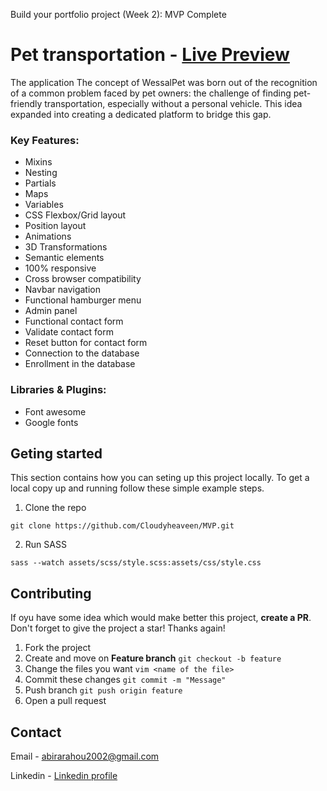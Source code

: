 Build your portfolio project (Week 2): MVP Complete
# Pet transportation -  <a href="https://prevozljubimaca.rs/">Live Preview</a> 

<p>The application
The concept of WessalPet was born out of the recognition
of a common problem faced by pet owners:
the challenge of finding pet-friendly transportation,
especially without a personal vehicle.
This idea expanded into creating a dedicated platform to bridge this gap.
</p>

### Key Features:
- Mixins
- Nesting
- Partials
- Maps
- Variables
- CSS Flexbox/Grid layout
- Position layout
- Animations
- 3D Transformations
- Semantic elements
- 100% responsive
- Cross browser compatibility
- Navbar navigation
- Functional hamburger menu
- Admin panel
- Functional contact form
- Validate contact form
- Reset button for contact form
- Connection to the database
- Enrollment in the database


### Libraries & Plugins:
- Font awesome
- Google fonts

## Geting started
 This section contains how you can seting up this project locally. To get a local copy up and running follow these simple example steps.
 
1. Clone the repo
```
git clone https://github.com/Cloudyheaveen/MVP.git
```
2. Run SASS
```
sass --watch assets/scss/style.scss:assets/css/style.css
```

## Contributing
If oyu have some idea which would make better this project, __create a PR__. Don't forget to give the project a star! Thanks again!

1. Fork the project
2. Create and move on __Feature branch__ ```git checkout -b feature```
3. Change the files you want ```vim <name of the file> ```
4. Commit these changes ```git commit -m "Message" ```
5. Push branch ```git push origin feature ```
6. Open a pull request

## Contact
Email - <abirarahou2002@gmail.com> 

Linkedin - <a href="https://www.linkedin.com/in/abir-arahou-6a6855270//">Linkedin profile</a>
